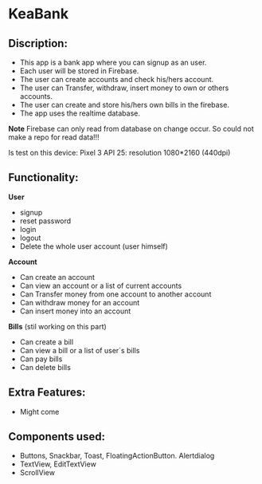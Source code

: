 # KeaBank

## Discription:
- This app is a bank app where you can signup as an user.
- Each user will be stored in Firebase.
- The user can create accounts and check his/hers account.
- The user can Transfer, withdraw, insert money to own or others accounts.
- The user can create and store his/hers own bills in the firebase.
- The app uses the realtime database.

**Note** 
Firebase can only read from database on change occur.
So could not make a repo for read data!!!

Is test on this device: Pixel 3 API 25: resolution 1080*2160 (440dpi) 

## Functionality:
**User**
- signup
- reset password
- login
- logout
- Delete the whole user account (user himself)

**Account**
- Can create an account
- Can view an account or a list of current accounts
- Can Transfer money from one account to another account
- Can withdraw money for an account
- Can insert money into an account

**Bills** (stil working on this part)
- Can create a bill
- Can view a bill or a list of user´s bills
- Can pay bills
- Can delete bills

## Extra Features:
- Might come

## Components used:
- Buttons, Snackbar, Toast, FloatingActionButton. Alertdialog
- TextView, EditTextView
- ScrollView
